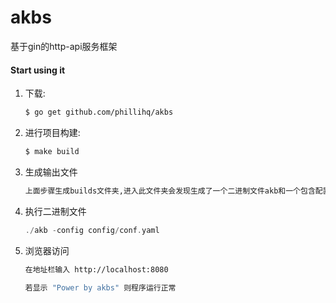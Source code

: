 # akbs

基于gin的http-api服务框架 


#### Start using it
1. 下载:
    ```sh
    $ go get github.com/phillihq/akbs
    ```

2. 进行项目构建:
    ```sh
    $ make build
    ```

3. 生成输出文件
    ```sh
    上面步骤生成builds文件夹,进入此文件夹会发现生成了一个二进制文件akb和一个包含配置文件的文件夹config
    ```

4. 执行二进制文件
    ```go
    ./akb -config config/conf.yaml
    ```
    
5. 浏览器访问
    ```sh
    在地址栏输入 http://localhost:8080
    
    若显示 "Power by akbs" 则程序运行正常
    ```



